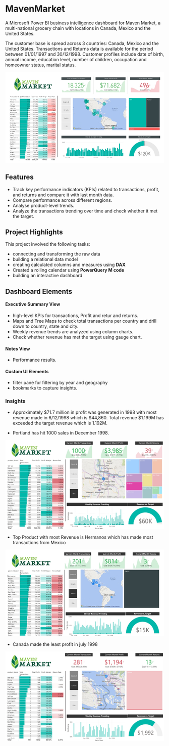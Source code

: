 # MavenMarket

A Microsoft Power BI business intelligence dashboard for Maven Market, a multi-national grocery chain with locations in Canada, Mexico and the United States.

The customer base is spread across 3 countries: Canada, Mexico and the United States. Transactions and Returns data is available for the period between 01/01/1997 and 30/12/1998. Customer profiles include date of birth, annual income, education level, number of children, occupation and homeowner status, marital status. 

<img alt="Maven Market Executive Dashboard" src="./images/screenshots/Topline_Performance.jpeg">

## Features

- Track key performance indicators (KPIs) related to transactions, profit, and returns and compare it with last month data.
- Compare performance across different regions.
- Analyse product-level trends.
- Analyze the transactions trending over time and check whether it met the target.

## Project Highlights

This project involved the following tasks:

- connecting and transforming the raw data 
- building a relational data model
- creating calculated columns and measures using **DAX**
- Created a rolling calendar using **PowerQuery M code**
- building an interactive dashboard

## Dashboard Elements

#### Executive Summary View

- high-level KPIs for transactions, Profit and retur and returns.
- Maps and Tree Maps to check total transactions per country and drill down to country, state and city.
- Weekly revenue trends are analyzed using column charts.
- Check whether revenue has met the target using gauge chart.

#### Notes View

- Performance results.

#### Custom UI Elements

- filter pane for filtering by year and geography
- bookmarks to capture insights.


### Insights

- Approximately $71.7 million in profit was generated in 1998 with most revenue made in 6/12/1998 which is $44,860. Total revenue $1.199M has exceeded the target revenue which is 1.192M.

- Portland has hit 1000 sales in December 1998.

<img src="./images/screenshots/Portland_Sales.jpeg">

- Top Product with most Revenue is Hermanos which has  made most transactions from Mexico

<img src="./images/screenshots/TopProduct_Mexico.jpeg">

- Canada made the least profit in july 1998

<img src="./images/screenshots/LeastProfit_Canada.jpeg">
